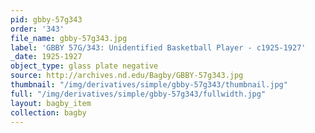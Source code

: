 ```yaml
---
pid: gbby-57g343
order: '343'
file_name: gbby-57g343.jpg
label: 'GBBY 57G/343: Unidentified Basketball Player - c1925-1927'
_date: 1925-1927
object_type: glass plate negative
source: http://archives.nd.edu/Bagby/GBBY-57g343.jpg
thumbnail: "/img/derivatives/simple/gbby-57g343/thumbnail.jpg"
full: "/img/derivatives/simple/gbby-57g343/fullwidth.jpg"
layout: bagby_item
collection: bagby
---
```

